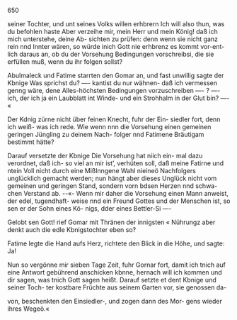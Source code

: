 650

seiner Tochter, und unt seines Volks willen erhbrern Ich
will also thun, was du befohlen haste Aber verzeihe mir, mein
Herr und mein König! daß ich mich unterstehe, deine Ab-
sichten zu prüfen: denn wenn sie nicht ganz rein nnd lnnter
wären, so würde inich Gott nie erhbrenz es kommt vor-ent-
lich daraus an, ob du der Vorsehung Bedingungen vorschreibsi,
die sie erfüllen muß, wenn du ihr folgen sollst?

Abulmaleck und Fatime starrten den Gomar an,
und fast unwillig sagte der Kbnige Was sprichst du? —-
kantist du nur wähnen- daß ich vermessen genng wäre, dene
Alles-höchsten Bedingungen vorzuschreiben —- ? —- ich, der
ich ja ein Laubblatt int Winde- und ein Strohhalm in der
Glut bin? —- «

Der Kdnig zürne nicht über feinen Knecht, fuhr der Ein-
siedler fort, denn ich weiß- was ich rede. Wie wenn nnn die
Vorsehung einen gemeinen geringen Jüngling zu deinem Nach-
folger nnd Fatimene Bräutigam bestimmt hätte?

Darauf versetzte der Kbnige Die Vorsehung hat niich ein-
mal dazu verordnet, daß ich- so viel an mir ist’, verhüten
soll, daß meine Fatirne und ntein Voll nicht durch eine
Mißlnngene Wahl nieineö Nachfolgers unglücklich gemacht
werden; nun hängt aber dieses Unglück nicht vom gemeinen
und geringen Stand, sondern vorn bdsen Herzen nnd schwa-
chen Verstand ab. --«- Wenn mir daher die Vorsehung einen
Mann anweist, der edel, tugendhaft- weise nnd ein Freund
Gottes und der Menschen ist, so sen er der Sohn eines Kö-
nigs, dder eines Bettler-Si —-

Gelobt sen Gott! rief Gomar mit Thränen der innigsten
« Nührungz aber denkt auch die edle Kbnigstochter eben so?

Fatime legte die Hand aufs Herz, richtete den Blick in
die Höhe, und sagte: Ja!

Nun so vergönne mir sieben Tage Zeit, fuhr Gornar
fort, damit ich tnich auf eine Antwort gebührend anschicken
kbnne, hernach will ich kommen und dir sagen, was tnich Gott
sagen heißt. Darauf setzte et dent Kbnige und seiner Toch-
ter kostbare Früchte aus seinem Garten vor, sie genossen da-

von, beschenkten den Einsiedler-, und zogen dann des Mor-
gens wieder ihres Wegeö.«

